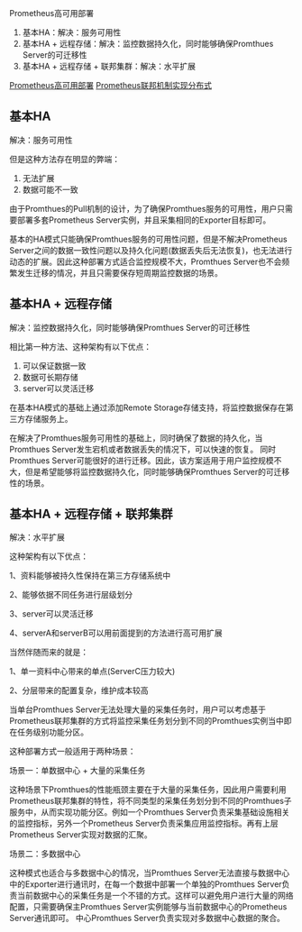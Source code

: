 



Prometheus高可用部署

1. 基本HA：解决：服务可用性
2. 基本HA + 远程存储：解决：监控数据持久化，同时能够确保Promthues Server的可迁移性
3. 基本HA + 远程存储 + 联邦集群：解决：水平扩展



[Prometheus高可用部署](https://www.prometheus.wang/ha/prometheus-and-high-availability.html)
[Prometheus联邦机制实现分布式](https://blog.csdn.net/YYC1503/article/details/103194719)

## 基本HA

解决：服务可用性

但是这种方法存在明显的弊端：
1. 无法扩展 
2. 数据可能不一致

由于Promthues的Pull机制的设计，为了确保Promthues服务的可用性，用户只需要部署多套Prometheus Server实例，并且采集相同的Exporter目标即可。

基本的HA模式只能确保Promthues服务的可用性问题，但是不解决Prometheus Server之间的数据一致性问题以及持久化问题(数据丢失后无法恢复)，也无法进行动态的扩展。因此这种部署方式适合监控规模不大，Promthues Server也不会频繁发生迁移的情况，并且只需要保存短周期监控数据的场景。


## 基本HA + 远程存储

解决：监控数据持久化，同时能够确保Promthues Server的可迁移性

相比第一种方法、这种架构有以下优点：
1. 可以保证数据一致 
2. 数据可长期存储 
3. server可以灵活迁移

在基本HA模式的基础上通过添加Remote Storage存储支持，将监控数据保存在第三方存储服务上。


在解决了Promthues服务可用性的基础上，同时确保了数据的持久化，当Promthues Server发生宕机或者数据丢失的情况下，可以快速的恢复。 同时Promthues Server可能很好的进行迁移。因此，该方案适用于用户监控规模不大，但是希望能够将监控数据持久化，同时能够确保Promthues Server的可迁移性的场景。


## 基本HA + 远程存储 + 联邦集群

解决：水平扩展

这种架构有以下优点：

1、资料能够被持久性保持在第三方存储系统中

2、能够依据不同任务进行层级划分

3、server可以灵活迁移

4、serverA和serverB可以用前面提到的方法进行高可用扩展

当然伴随而来的就是：

1、单一资料中心带来的单点(ServerC压力较大)

2、分层带来的配置复杂，维护成本较高



当单台Promthues Server无法处理大量的采集任务时，用户可以考虑基于Prometheus联邦集群的方式将监控采集任务划分到不同的Promthues实例当中即在任务级别功能分区。


这种部署方式一般适用于两种场景：

场景一：单数据中心 + 大量的采集任务

这种场景下Promthues的性能瓶颈主要在于大量的采集任务，因此用户需要利用Prometheus联邦集群的特性，将不同类型的采集任务划分到不同的Promthues子服务中，从而实现功能分区。例如一个Promthues Server负责采集基础设施相关的监控指标，另外一个Prometheus Server负责采集应用监控指标。再有上层Prometheus Server实现对数据的汇聚。

场景二：多数据中心

这种模式也适合与多数据中心的情况，当Promthues Server无法直接与数据中心中的Exporter进行通讯时，在每一个数据中部署一个单独的Promthues Server负责当前数据中心的采集任务是一个不错的方式。这样可以避免用户进行大量的网络配置，只需要确保主Promthues Server实例能够与当前数据中心的Prometheus Server通讯即可。 中心Promthues Server负责实现对多数据中心数据的聚合。


